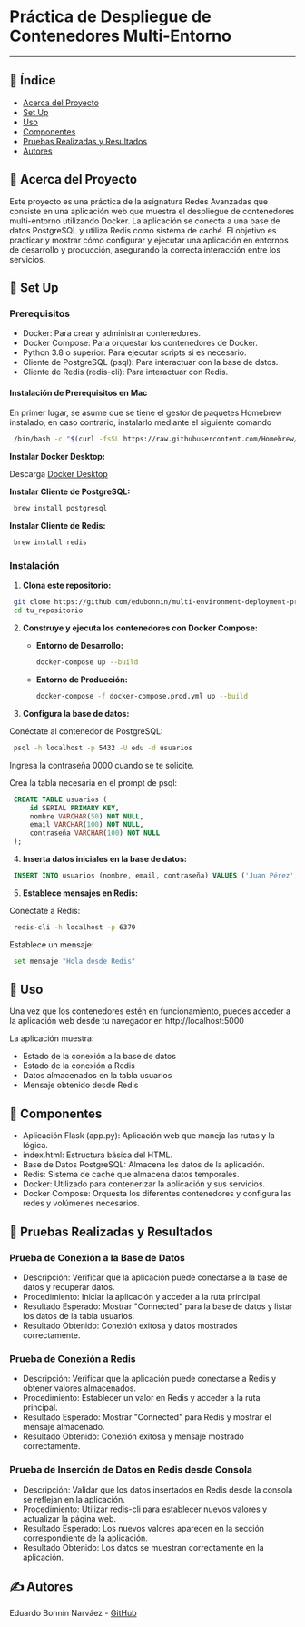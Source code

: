 # Práctica de Despliegue de Contenedores Multi-Entorno

---

## 📝 Índice

- [Acerca del Proyecto](#acerca-del-proyecto)
- [Set Up](#set-up)
- [Uso](#uso)
- [Componentes](#componentes)
- [Pruebas Realizadas y Resultados](#pruebas-realizadas-y-resultados)
- [Autores](#autores)

## 🧐 Acerca del Proyecto <a name="acerca-del-proyecto"></a>

Este proyecto es una práctica de la asignatura Redes Avanzadas que consiste en una aplicación web que muestra el despliegue de contenedores multi-entorno utilizando Docker. La aplicación se conecta a una base de datos PostgreSQL y utiliza Redis como sistema de caché. El objetivo es practicar y mostrar cómo configurar y ejecutar una aplicación en entornos de desarrollo y producción, asegurando la correcta interacción entre los servicios.

## 🏁 Set Up <a name="set-up"></a>

### Prerequisitos

- Docker: Para crear y administrar contenedores.
- Docker Compose: Para orquestar los contenedores de Docker.
- Python 3.8 o superior: Para ejecutar scripts si es necesario.
- Cliente de PostgreSQL (psql): Para interactuar con la base de datos.
- Cliente de Redis (redis-cli): Para interactuar con Redis.

#### Instalación de Prerequisitos en Mac

En primer lugar, se asume que se tiene el gestor de paquetes Homebrew instalado, en caso contrario, instalarlo mediante el siguiente comando

```bash
 /bin/bash -c "$(curl -fsSL https://raw.githubusercontent.com/Homebrew/install/HEAD/install.sh)"
```

**Instalar Docker Desktop:**

Descarga [Docker Desktop](https://www.docker.com/)

**Instalar Cliente de PostgreSQL:**

```bash
 brew install postgresql
```

**Instalar Cliente de Redis:**

```bash
 brew install redis
```

### Instalación

1. **Clona este repositorio:**

```bash
 git clone https://github.com/edubonnin/multi-environment-deployment-practice.git
 cd tu_repositorio
```

2. **Construye y ejecuta los contenedores con Docker Compose:**

   - **Entorno de Desarrollo:**

     ```bash
     docker-compose up --build
     ```

   - **Entorno de Producción:**

     ```bash
     docker-compose -f docker-compose.prod.yml up --build
     ```

3. **Configura la base de datos:**

Conéctate al contenedor de PostgreSQL:

```bash
 psql -h localhost -p 5432 -U edu -d usuarios
```

Ingresa la contraseña 0000 cuando se te solicite.

Crea la tabla necesaria en el prompt de psql:

```sql
 CREATE TABLE usuarios (
     id SERIAL PRIMARY KEY,
     nombre VARCHAR(50) NOT NULL,
     email VARCHAR(100) NOT NULL,
     contraseña VARCHAR(100) NOT NULL
 );
```

4. **Inserta datos iniciales en la base de datos:**

```sql
 INSERT INTO usuarios (nombre, email, contraseña) VALUES ('Juan Pérez', 'juan.perez@example.com', 'password123');
```

5. **Establece mensajes en Redis:**

Conéctate a Redis:

```bash
 redis-cli -h localhost -p 6379
```

Establece un mensaje:

```bash
 set mensaje "Hola desde Redis"
```

## 🎈 Uso <a name="uso"></a>

Una vez que los contenedores estén en funcionamiento, puedes acceder a la aplicación web desde tu navegador en http://localhost:5000

La aplicación muestra:

- Estado de la conexión a la base de datos
- Estado de la conexión a Redis
- Datos almacenados en la tabla usuarios
- Mensaje obtenido desde Redis

## 📂 Componentes <a name="componentes"></a>

- Aplicación Flask (app.py): Aplicación web que maneja las rutas y la lógica.
- index.html: Estructura básica del HTML.
- Base de Datos PostgreSQL: Almacena los datos de la aplicación.
- Redis: Sistema de caché que almacena datos temporales.
- Docker: Utilizado para contenerizar la aplicación y sus servicios.
- Docker Compose: Orquesta los diferentes contenedores y configura las redes y volúmenes necesarios.

## 🔧 Pruebas Realizadas y Resultados <a name="pruebas-realizadas-y-resultados"></a>

### Prueba de Conexión a la Base de Datos

- Descripción: Verificar que la aplicación puede conectarse a la base de datos y recuperar datos.
- Procedimiento: Iniciar la aplicación y acceder a la ruta principal.
- Resultado Esperado: Mostrar "Connected" para la base de datos y listar los datos de la tabla usuarios.
- Resultado Obtenido: Conexión exitosa y datos mostrados correctamente.

### Prueba de Conexión a Redis

- Descripción: Verificar que la aplicación puede conectarse a Redis y obtener valores almacenados.
- Procedimiento: Establecer un valor en Redis y acceder a la ruta principal.
- Resultado Esperado: Mostrar "Connected" para Redis y mostrar el mensaje almacenado.
- Resultado Obtenido: Conexión exitosa y mensaje mostrado correctamente.

### Prueba de Inserción de Datos en Redis desde Consola

- Descripción: Validar que los datos insertados en Redis desde la consola se reflejan en la aplicación.
- Procedimiento: Utilizar redis-cli para establecer nuevos valores y actualizar la página web.
- Resultado Esperado: Los nuevos valores aparecen en la sección correspondiente de la aplicación.
- Resultado Obtenido: Los datos se muestran correctamente en la aplicación.

## ✍️ Autores <a name="autores"></a>

Eduardo Bonnín Narváez - [GitHub](https://github.com/edubonnin)